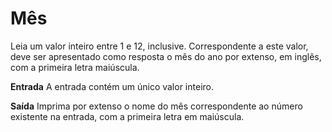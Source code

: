 # Mês

Leia um valor inteiro entre 1 e 12, inclusive. Correspondente a este valor, deve ser apresentado como resposta o mês do ano por extenso, em inglês, com a primeira letra maiúscula.

**Entrada**
A entrada contém um único valor inteiro.

**Saída**
Imprima por extenso o nome do mês correspondente ao número existente na entrada, com a primeira letra em maiúscula.